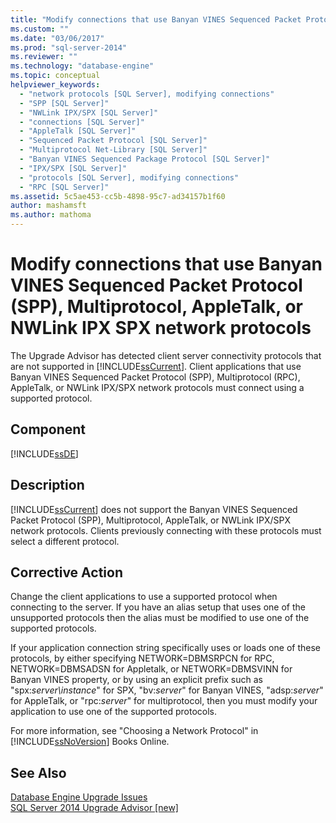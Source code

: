 ```yaml
---
title: "Modify connections that use Banyan VINES Sequenced Packet Protocol (SPP), Multiprotocol, AppleTalk, or NWLink IPX SPX network protocols | Microsoft Docs"
ms.custom: ""
ms.date: "03/06/2017"
ms.prod: "sql-server-2014"
ms.reviewer: ""
ms.technology: "database-engine"
ms.topic: conceptual
helpviewer_keywords: 
  - "network protocols [SQL Server], modifying connections"
  - "SPP [SQL Server]"
  - "NWLink IPX/SPX [SQL Server]"
  - "connections [SQL Server]"
  - "AppleTalk [SQL Server]"
  - "Sequenced Packet Protocol [SQL Server]"
  - "Multiprotocol Net-Library [SQL Server]"
  - "Banyan VINES Sequenced Package Protocol [SQL Server]"
  - "IPX/SPX [SQL Server]"
  - "protocols [SQL Server], modifying connections"
  - "RPC [SQL Server]"
ms.assetid: 5c5ae453-cc5b-4898-95c7-ad34157b1f60
author: mashamsft
ms.author: mathoma
---
```

# Modify connections that use Banyan VINES Sequenced Packet Protocol (SPP), Multiprotocol, AppleTalk, or NWLink IPX SPX network protocols
  The Upgrade Advisor has detected client server connectivity protocols that are not supported in [!INCLUDE[ssCurrent](../../includes/sscurrent-md.md)]. Client applications that use Banyan VINES Sequenced Packet Protocol (SPP), Multiprotocol (RPC), AppleTalk, or NWLink IPX/SPX network protocols must connect using a supported protocol.  
  
## Component  
 [!INCLUDE[ssDE](../../includes/ssde-md.md)]  
  
## Description  
 [!INCLUDE[ssCurrent](../../includes/sscurrent-md.md)] does not support the Banyan VINES Sequenced Packet Protocol (SPP), Multiprotocol, AppleTalk, or NWLink IPX/SPX network protocols. Clients previously connecting with these protocols must select a different protocol.  
  
## Corrective Action  
 Change the client applications to use a supported protocol when connecting to the server. If you have an alias setup that uses one of the unsupported protocols then the alias must be modified to use one of the supported protocols.  
  
 If your application connection string specifically uses or loads one of these protocols, by either specifying NETWORK=DBMSRPCN for RPC, NETWORK=DBMSADSN for Appletalk, or NETWORK=DBMSVINN for Banyan VINES property, or by using an explicit prefix such as "spx:*server\instance*" for SPX, "bv:*server*" for Banyan VINES, "adsp:*server*" for AppleTalk, or "rpc:*server*" for multiprotocol, then you must modify your application to use one of the supported protocols.  
  
 For more information, see "Choosing a Network Protocol" in [!INCLUDE[ssNoVersion](../../includes/ssnoversion-md.md)] Books Online.  
  
## See Also  
 [Database Engine Upgrade Issues](../../../2014/sql-server/install/database-engine-upgrade-issues.md)   
 [SQL Server 2014 Upgrade Advisor &#91;new&#93;](sql-server-2014-upgrade-advisor.md)  
  
  
